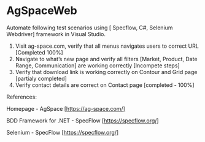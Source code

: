 # AgSpaceWeb

Automate following test scenarios using [ Specflow, C#, Selenium Webdriver] framework in Visual Studio.
1) Visit ag-space.com, verify that all menus navigates users to correct URL [Completed 100%]
2) Navigate to what’s new page and verify all filters [Market, Product, Date Range, Communication] are working correctly [Incompete steps]
3) Verify that download link is working correctly on Contour and Grid page [partialy completed]
4) Verify contact details are correct on Contact page [completed - 100%]


References:

Homepage - AgSpace [https://ag-space.com/]

BDD Framework for .NET - SpecFlow [https://specflow.org/]

Selenium - SpecFlow [https://specflow.org/]
